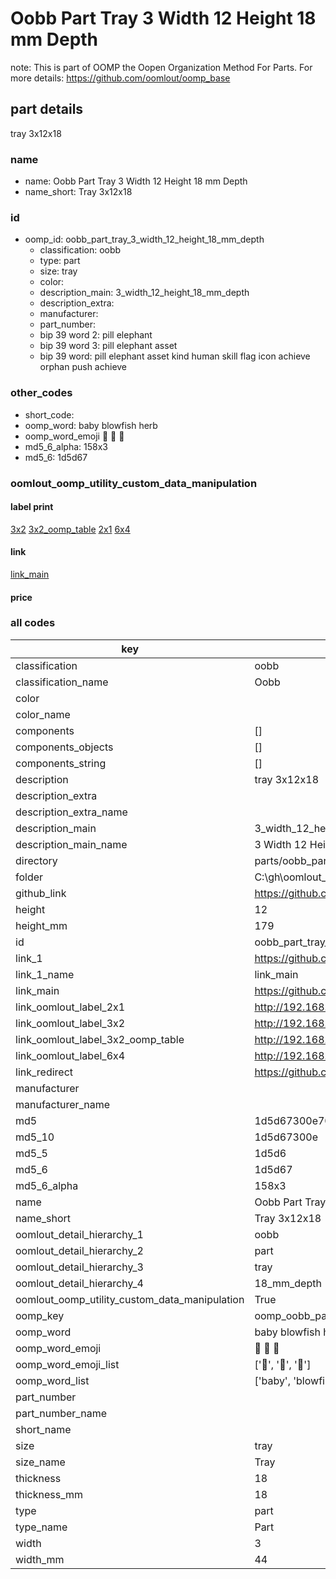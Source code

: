 # Oobb Part Tray 3 Width 12 Height 18 mm Depth  

note: This is part of OOMP the Oopen Organization Method For Parts. For more details: https://github.com/oomlout/oomp_base

##  part details
  



tray 3x12x18



### name
* name: Oobb Part Tray 3 Width 12 Height 18 mm Depth
* name_short: Tray 3x12x18 
### id
* oomp_id: oobb_part_tray_3_width_12_height_18_mm_depth
  * classification: oobb
  * type: part
  * size: tray
  * color: 
  * description_main: 3_width_12_height_18_mm_depth
  * description_extra: 
  * manufacturer: 
  * part_number: 
  * bip 39 word 2: pill elephant
  * bip 39 word 3: pill elephant asset
  * bip 39 word: pill elephant asset kind human skill flag icon achieve orphan push achieve

### other_codes
* short_code: 
* oomp_word: baby blowfish herb
* oomp_word_emoji :baby: :blowfish: :herb:
* md5_6_alpha: 158x3
* md5_6: 1d5d67






### oomlout_oomp_utility_custom_data_manipulation
#### label print
[3x2](http://192.168.1.245:1112/?label=oomp%20158x3)
[3x2_oomp_table](http://192.168.1.108:1112/?label=oomp%20158x3)
[2x1](http://192.168.1.242:1112/?label=oomp%20158x3)
[6x4](http://192.168.1.55:1112/?label=oomp%20158x3)    

#### link

[link_main](https://github.com/oomlout/oomlout_oobb_version_4_generated_parts/tree/main/navigation_oomp/oobb/part/tray/3_width_12_height_18_mm_depth/part)                              

#### price







### all codes 
| key | value |  
| --- | --- |  
| classification | oobb |  
| classification_name | Oobb |  
| color |  |  
| color_name |  |  
| components | [] |  
| components_objects | [] |  
| components_string | [] |  
| description | tray 3x12x18 |  
| description_extra |  |  
| description_extra_name |  |  
| description_main | 3_width_12_height_18_mm_depth |  
| description_main_name | 3 Width 12 Height 18 mm Depth |  
| directory | parts/oobb_part_tray_3_width_12_height_18_mm_depth |  
| folder | C:\gh\oomlout_oobb_version_4_generated_parts\parts\oobb_part_tray_3_width_12_height_18_mm_depth |  
| github_link | https://github.com/oomlout/oomlout_oomp_part_src/tree/main/parts/oobb_part_tray_3_width_12_height_18_mm_depth |  
| height | 12 |  
| height_mm | 179 |  
| id | oobb_part_tray_3_width_12_height_18_mm_depth |  
| link_1 | https://github.com/oomlout/oomlout_oobb_version_4_generated_parts/tree/main/navigation_oomp/oobb/part/tray/3_width_12_height_18_mm_depth/part |  
| link_1_name | link_main |  
| link_main | https://github.com/oomlout/oomlout_oobb_version_4_generated_parts/tree/main/navigation_oomp/oobb/part/tray/3_width_12_height_18_mm_depth/part |  
| link_oomlout_label_2x1 | http://192.168.1.242:1112/?label=oomp%20158x3 |  
| link_oomlout_label_3x2 | http://192.168.1.245:1112/?label=oomp%20158x3 |  
| link_oomlout_label_3x2_oomp_table | http://192.168.1.108:1112/?label=oomp%20158x3 |  
| link_oomlout_label_6x4 | http://192.168.1.55:1112/?label=oomp%20158x3 |  
| link_redirect | https://github.com/oomlout/oomlout_oobb_version_4_generated_parts/tree/main/parts/oobb_tray_03_12_18 |  
| manufacturer |  |  
| manufacturer_name |  |  
| md5 | 1d5d67300e704b0729b767a81b51f526 |  
| md5_10 | 1d5d67300e |  
| md5_5 | 1d5d6 |  
| md5_6 | 1d5d67 |  
| md5_6_alpha | 158x3 |  
| name | Oobb Part Tray 3 Width 12 Height 18 mm Depth |  
| name_short | Tray 3x12x18  |  
| oomlout_detail_hierarchy_1 | oobb |  
| oomlout_detail_hierarchy_2 | part |  
| oomlout_detail_hierarchy_3 | tray |  
| oomlout_detail_hierarchy_4 | 18_mm_depth |  
| oomlout_oomp_utility_custom_data_manipulation | True |  
| oomp_key | oomp_oobb_part_tray_3_width_12_height_18_mm_depth |  
| oomp_word | baby blowfish herb |  
| oomp_word_emoji | :baby: :blowfish: :herb: |  
| oomp_word_emoji_list | [':baby:', ':blowfish:', ':herb:'] |  
| oomp_word_list | ['baby', 'blowfish', 'herb'] |  
| part_number |  |  
| part_number_name |  |  
| short_name |  |  
| size | tray |  
| size_name | Tray |  
| thickness | 18 |  
| thickness_mm | 18 |  
| type | part |  
| type_name | Part |  
| width | 3 |  
| width_mm | 44 |  
